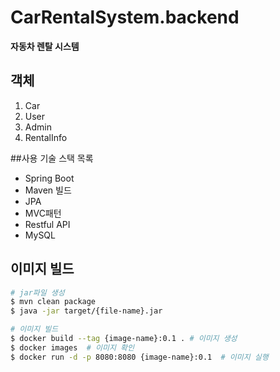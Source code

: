 # CarRentalSystem.backend
**자동차 렌탈 시스템**
## 객체
1. Car
2. User
3. Admin
4. RentalInfo  

##사용 기술 스택 목록
* Spring Boot
* Maven 빌드
* JPA
* MVC패턴 
* Restful API
* MySQL

## 이미지 빌드
```bash
# jar파일 생성
$ mvn clean package
$ java -jar target/{file-name}.jar

# 이미지 빌드
$ docker build --tag {image-name}:0.1 . # 이미지 생성
$ docker images  # 이미지 확인
$ docker run -d -p 8080:8080 {image-name}:0.1  # 이미지 실행
```